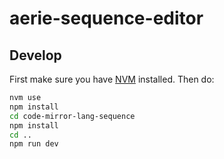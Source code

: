 # aerie-sequence-editor

## Develop

First make sure you have [NVM](https://github.com/nvm-sh/nvm) installed. Then do:

```sh
nvm use
npm install
cd code-mirror-lang-sequence
npm install
cd ..
npm run dev
```

